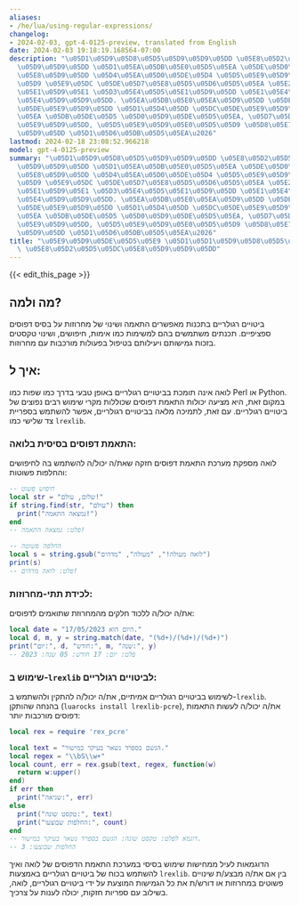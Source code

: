 ```yaml
---
aliases:
- /he/lua/using-regular-expressions/
changelog:
- 2024-02-03, gpt-4-0125-preview, translated from English
date: 2024-02-03 19:18:19.168564-07:00
description: "\u05D1\u05D9\u05D8\u05D5\u05D9\u05D9\u05DD \u05E8\u05D2\u05D5\u05DC\u05E8\
  \u05D9\u05D9\u05DD \u05D1\u05EA\u05DB\u05E0\u05D5\u05EA \u05DE\u05D0\u05E4\u05E9\
  \u05E8\u05D9\u05DD \u05D4\u05EA\u05D0\u05DE\u05D4 \u05D5\u05E9\u05D9\u05E0\u05D5\
  \u05D9 \u05E9\u05DC \u05DE\u05D7\u05E8\u05D5\u05D6\u05D5\u05EA \u05E2\u05DC \u05D1\
  \u05E1\u05D9\u05E1 \u05D3\u05E4\u05D5\u05E1\u05D9\u05DD \u05E1\u05E4\u05E6\u05D9\
  \u05E4\u05D9\u05D9\u05DD. \u05EA\u05DB\u05E0\u05EA\u05D9\u05DD \u05DE\u05E9\u05EA\
  \u05DE\u05E9\u05D9\u05DD \u05D1\u05D4\u05DD \u05DC\u05DE\u05E9\u05D9\u05DE\u05D5\
  \u05EA \u05DB\u05DE\u05D5 \u05D0\u05D9\u05DE\u05D5\u05EA, \u05D7\u05D9\u05E4\u05D5\
  \u05E9\u05D9\u05DD, \u05D5\u05E9\u05D9\u05E0\u05D5\u05D9 \u05D8\u05E7\u05E1\u05D8\
  \u05D9\u05DD \u05D1\u05D6\u05DB\u05D5\u05EA\u2026"
lastmod: 2024-02-18 23:08:52.966218
model: gpt-4-0125-preview
summary: "\u05D1\u05D9\u05D8\u05D5\u05D9\u05D9\u05DD \u05E8\u05D2\u05D5\u05DC\u05E8\
  \u05D9\u05D9\u05DD \u05D1\u05EA\u05DB\u05E0\u05D5\u05EA \u05DE\u05D0\u05E4\u05E9\
  \u05E8\u05D9\u05DD \u05D4\u05EA\u05D0\u05DE\u05D4 \u05D5\u05E9\u05D9\u05E0\u05D5\
  \u05D9 \u05E9\u05DC \u05DE\u05D7\u05E8\u05D5\u05D6\u05D5\u05EA \u05E2\u05DC \u05D1\
  \u05E1\u05D9\u05E1 \u05D3\u05E4\u05D5\u05E1\u05D9\u05DD \u05E1\u05E4\u05E6\u05D9\
  \u05E4\u05D9\u05D9\u05DD. \u05EA\u05DB\u05E0\u05EA\u05D9\u05DD \u05DE\u05E9\u05EA\
  \u05DE\u05E9\u05D9\u05DD \u05D1\u05D4\u05DD \u05DC\u05DE\u05E9\u05D9\u05DE\u05D5\
  \u05EA \u05DB\u05DE\u05D5 \u05D0\u05D9\u05DE\u05D5\u05EA, \u05D7\u05D9\u05E4\u05D5\
  \u05E9\u05D9\u05DD, \u05D5\u05E9\u05D9\u05E0\u05D5\u05D9 \u05D8\u05E7\u05E1\u05D8\
  \u05D9\u05DD \u05D1\u05D6\u05DB\u05D5\u05EA\u2026"
title: "\u05E9\u05D9\u05DE\u05D5\u05E9 \u05D1\u05D1\u05D9\u05D8\u05D5\u05D9\u05D9\u05DD\
  \ \u05E8\u05D2\u05D5\u05DC\u05E8\u05D9\u05D9\u05DD"
---
```


{{< edit_this_page >}}

## מה ולמה?

ביטויים רגולריים בתכנות מאפשרים התאמה ושינוי של מחרוזות על בסיס דפוסים ספציפיים. תכנתים משתמשים בהם למשימות כמו אימות, חיפושים, ושינוי טקסטים בזכות גמישותם ויעילותם בטיפול בפעולות מורכבות עם מחרוזות.

## איך ל:

לואה אינה תומכת בביטויים רגולריים באופן טבעי בדרך כמו שפות כמו Perl או Python. במקום זאת, היא מציעה יכולות התאמת דפוסים שכוללות מקרי שימוש רבים נפוצים של ביטויים רגולריים. עם זאת, לתמיכה מלאה בביטויים רגולריים, אפשר להשתמש בספריית צד שלישי כמו `lrexlib`.

### התאמת דפוסים בסיסית בלואה:

לואה מספקת מערכת התאמת דפוסים חזקה שאת/ה יכול/ה להשתמש בה לחיפושים והחלפות פשוטות:

```lua
-- חיפוש פשוט
local str = "שלום, עולם!"
if string.find(str, "עולם") then
  print("נמצאה התאמה!")
end
-- פלט: נמצאה התאמה!

-- החלפה פשוטה
local s = string.gsub("לואה מעולה!", "מעולה", "מדהים")
print(s)
-- פלט: לואה מדהים!
```

### לכידת תתי-מחרוזות:

את/ה יכול/ה ללכוד חלקים מהמחרוזת שתואמים לדפוסים:

```lua
local date = "היום הוא 17/05/2023."
local d, m, y = string.match(date, "(%d+)/(%d+)/(%d+)")
print("יום:", d, "חודש:", m, "שנה:", y)
-- פלט: יום: 17 חודש: 05 שנה: 2023
```

### שימוש ב-`lrexlib` לביטויים רגולריים:

לשימוש בביטויים רגולריים אמיתיים, את/ה יכול/ה להתקין ולהשתמש ב-`lrexlib`. בהנחה שהותקן (`luarocks install lrexlib-pcre`), את/ה יכול/ה לעשות התאמות דפוסים מורכבות יותר:

```lua
local rex = require 'rex_pcre'

local text = "הגשם בספרד נשאר בעיקר במישור."
local regex = "\\bS\\w+"
local count, err = rex.gsub(text, regex, function(w)
  return w:upper()
end)
if err then
  print("שגיאה:", err)
else
  print("טקסט שונה:", text)
  print("החלפות שבוצעו:", count)
end
-- דוגמא לפלט: טקסט שונה: הגשם בספרד נשאר בעיקר במישור.
-- החלפות שבוצעו: 3
```

הדוגמאות לעיל ממחישות שימוש בסיסי במערכת התאמת הדפוסים של לואה ואיך להשתמש בכוח של ביטויים רגולריים באמצעות `lrexlib`. בין אם את/ה מבצע/ת שינויים פשוטים במחרוזות או דורש/ת את כל הגמישות המוצעת על ידי ביטויים רגולריים, לואה, בשילוב עם ספריות חזקות, יכולה לענות על צרכיך.
